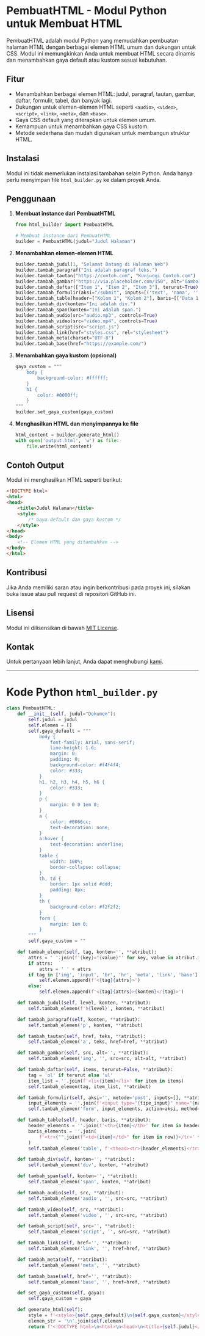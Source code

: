 # PembuatHTML - Modul Python untuk Membuat HTML

PembuatHTML adalah modul Python yang memudahkan pembuatan halaman HTML dengan berbagai elemen HTML umum dan dukungan untuk CSS. Modul ini memungkinkan Anda untuk membuat HTML secara dinamis dan menambahkan gaya default atau kustom sesuai kebutuhan.

## Fitur

- Menambahkan berbagai elemen HTML: judul, paragraf, tautan, gambar, daftar, formulir, tabel, dan banyak lagi.
- Dukungan untuk elemen-elemen HTML seperti `<audio>`, `<video>`, `<script>`, `<link>`, `<meta>`, dan `<base>`.
- Gaya CSS default yang diterapkan untuk elemen umum.
- Kemampuan untuk menambahkan gaya CSS kustom.
- Metode sederhana dan mudah digunakan untuk membangun struktur HTML.

## Instalasi

Modul ini tidak memerlukan instalasi tambahan selain Python. Anda hanya perlu menyimpan file `html_builder.py` ke dalam proyek Anda.

## Penggunaan

1. **Membuat instance dari PembuatHTML**

   ```python
   from html_builder import PembuatHTML

   # Membuat instance dari PembuatHTML
   builder = PembuatHTML(judul="Judul Halaman")
   ```

2. **Menambahkan elemen-elemen HTML**

   ```python
   builder.tambah_judul(1, "Selamat Datang di Halaman Web")
   builder.tambah_paragraf("Ini adalah paragraf teks.")
   builder.tambah_tautan("https://contoh.com", "Kunjungi Contoh.com")
   builder.tambah_gambar("https://via.placeholder.com/150", alt="Gambar Placeholder")
   builder.tambah_daftar(["Item 1", "Item 2", "Item 3"], terurut=True)
   builder.tambah_formulir(aksi="/submit", inputs=[('text', 'nama', ''), ('email', 'email', '')])
   builder.tambah_table(header=["Kolom 1", "Kolom 2"], baris=[["Data 1", "Data 2"], ["Data 3", "Data 4"]])
   builder.tambah_div(konten="Ini adalah div.")
   builder.tambah_span(konten="Ini adalah span.")
   builder.tambah_audio(src="audio.mp3", controls=True)
   builder.tambah_video(src="video.mp4", controls=True)
   builder.tambah_script(src="script.js")
   builder.tambah_link(href="styles.css", rel="stylesheet")
   builder.tambah_meta(charset="UTF-8")
   builder.tambah_base(href="https://example.com/")
   ```

3. **Menambahkan gaya kustom (opsional)**

   ```python
   gaya_custom = """
       body {
           background-color: #ffffff;
       }
       h1 {
           color: #0000ff;
       }
   """
   builder.set_gaya_custom(gaya_custom)
   ```

4. **Menghasilkan HTML dan menyimpannya ke file**

   ```python
   html_content = builder.generate_html()
   with open('output.html', 'w') as file:
       file.write(html_content)
   ```

## Contoh Output

Modul ini menghasilkan HTML seperti berikut:

```html
<!DOCTYPE html>
<html>
<head>
    <title>Judul Halaman</title>
    <style>
        /* Gaya default dan gaya kustom */
    </style>
</head>
<body>
    <!-- Elemen HTML yang ditambahkan -->
</body>
</html>
```

## Kontribusi

Jika Anda memiliki saran atau ingin berkontribusi pada proyek ini, silakan buka issue atau pull request di repositori GitHub ini.

## Lisensi

Modul ini dilisensikan di bawah [MIT License](LICENSE).

## Kontak

Untuk pertanyaan lebih lanjut, Anda dapat menghubungi [kami](mailto:felixxx@felixxx.my.id).

---

# Kode Python `html_builder.py`

```python
class PembuatHTML:
    def __init__(self, judul="Dokumen"):
        self.judul = judul
        self.elemen = []
        self.gaya_default = """
            body {
                font-family: Arial, sans-serif;
                line-height: 1.6;
                margin: 0;
                padding: 0;
                background-color: #f4f4f4;
                color: #333;
            }
            h1, h2, h3, h4, h5, h6 {
                color: #333;
            }
            p {
                margin: 0 0 1em 0;
            }
            a {
                color: #0066cc;
                text-decoration: none;
            }
            a:hover {
                text-decoration: underline;
            }
            table {
                width: 100%;
                border-collapse: collapse;
            }
            th, td {
                border: 1px solid #ddd;
                padding: 8px;
            }
            th {
                background-color: #f2f2f2;
            }
            form {
                margin: 1em 0;
            }
        """
        self.gaya_custom = ""

    def tambah_elemen(self, tag, konten='', **atribut):
        attrs = ' '.join(f'{key}="{value}"' for key, value in atribut.items())
        if attrs:
            attrs = ' ' + attrs
        if tag in ['img', 'input', 'br', 'hr', 'meta', 'link', 'base']:
            self.elemen.append(f'<{tag}{attrs}>')
        else:
            self.elemen.append(f'<{tag}{attrs}>{konten}</{tag}>')

    def tambah_judul(self, level, konten, **atribut):
        self.tambah_elemen(f'h{level}', konten, **atribut)

    def tambah_paragraf(self, konten, **atribut):
        self.tambah_elemen('p', konten, **atribut)

    def tambah_tautan(self, href, teks, **atribut):
        self.tambah_elemen('a', teks, href=href, **atribut)

    def tambah_gambar(self, src, alt='', **atribut):
        self.tambah_elemen('img', '', src=src, alt=alt, **atribut)

    def tambah_daftar(self, items, terurut=False, **atribut):
        tag = 'ol' if terurut else 'ul'
        item_list = ''.join(f'<li>{item}</li>' for item in items)
        self.tambah_elemen(tag, item_list, **atribut)

    def tambah_formulir(self, aksi='', metode='post', inputs=[], **atribut):
        input_elements = ''.join(f'<input type="{tipe_input}" name="{nama}" value="{nilai}">' for tipe_input, nama, nilai in inputs)
        self.tambah_elemen('form', input_elements, action=aksi, method=metode, **atribut)

    def tambah_table(self, header, baris, **atribut):
        header_elements = ''.join(f'<th>{item}</th>' for item in header)
        baris_elements = ''.join(
            f'<tr>{"".join(f"<td>{item}</td>" for item in row)}</tr>' for row in baris
        )
        self.tambah_elemen('table', f'<thead><tr>{header_elements}</tr></thead><tbody>{baris_elements}</tbody>', **atribut)

    def tambah_div(self, konten='', **atribut):
        self.tambah_elemen('div', konten, **atribut)

    def tambah_span(self, konten='', **atribut):
        self.tambah_elemen('span', konten, **atribut)

    def tambah_audio(self, src, **atribut):
        self.tambah_elemen('audio', '', src=src, **atribut)

    def tambah_video(self, src, **atribut):
        self.tambah_elemen('video', '', src=src, **atribut)

    def tambah_script(self, src='', **atribut):
        self.tambah_elemen('script', '', src=src, **atribut)

    def tambah_link(self, href='', **atribut):
        self.tambah_elemen('link', '', href=href, **atribut)

    def tambah_meta(self, **atribut):
        self.tambah_elemen('meta', '', **atribut)

    def tambah_base(self, href='', **atribut):
        self.tambah_elemen('base', '', href=href, **atribut)

    def set_gaya_custom(self, gaya):
        self.gaya_custom = gaya

    def generate_html(self):
        style = f'<style>{self.gaya_default}\n{self.gaya_custom}</style>' if self.gaya_custom else f'<style>{self.gaya_default}</style>'
        elemen_str = '\n'.join(self.elemen)
        return f'<!DOCTYPE html>\n<html>\n<head>\n<title>{self.judul}</title>\n{style}\n</head>\n<body>\n{elemen_str}\n</body>\n</html>'
```
